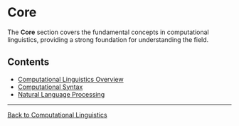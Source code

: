 # Core

The **Core** section covers the fundamental concepts in computational linguistics, providing a strong foundation for understanding the field.

## Contents
- [Computational Linguistics Overview](Computational-Linguistics.md)
- [Computational Syntax](Computational-Syntax.md)
- [Natural Language Processing](Natural-Language-Processing.md)

---

[Back to Computational Linguistics](../README.md)
